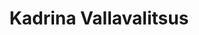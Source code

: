 ---
title: Kadrina Vallavalitsus
maintainer_name: Aare Purk
maintainer_email: Aare.Purk@kadrina.ee
description: ''
---